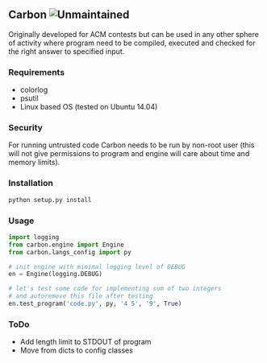 ## Carbon ![Unmaintained](https://img.shields.io/badge/status-unmaintained-red.svg)
Originally developed for ACM contests but can be used in any other sphere of activity where program need to be compiled, executed and checked for the right answer to specified input.

### Requirements
* colorlog
* psutil
* Linux based OS (tested on Ubuntu 14.04)

### Security
For running untrusted code Carbon needs to be run by non-root user (this will not give permissions to program and engine will care about time and memory limits).

### Installation
```bash
python setup.py install
```

### Usage
```python
import logging
from carbon.engine import Engine
from carbon.langs_config import py

# init engine with minimal logging level of DEBUG
en = Engine(logging.DEBUG)

# let's test some code for implementing sum of two integers
# and autoremove this file after testing
en.test_program('code.py', py, '4 5', '9', True)
```

### ToDo
* Add length limit to STDOUT of program
* Move from dicts to config classes
